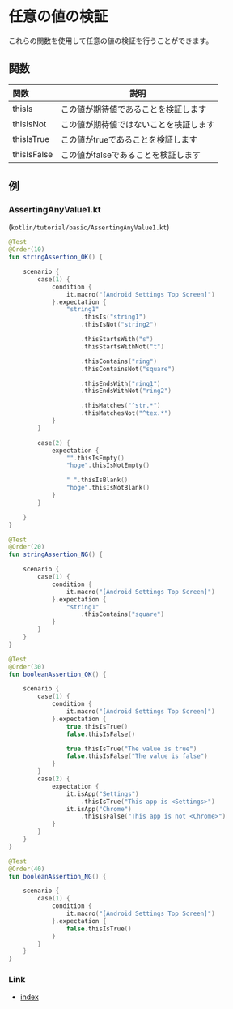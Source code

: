 # 任意の値の検証

これらの関数を使用して任意の値の検証を行うことができます。

## 関数

| 関数          | 説明                   |
|:------------|----------------------|
| thisIs      | この値が期待値であることを検証します   |
| thisIsNot   | この値が期待値ではないことを検証します  |
| thisIsTrue  | この値がtrueであることを検証します  |
| thisIsFalse | この値がfalseであることを検証します |

## 例

### AssertingAnyValue1.kt

(`kotlin/tutorial/basic/AssertingAnyValue1.kt`)

```kotlin
@Test
@Order(10)
fun stringAssertion_OK() {

    scenario {
        case(1) {
            condition {
                it.macro("[Android Settings Top Screen]")
            }.expectation {
                "string1"
                    .thisIs("string1")
                    .thisIsNot("string2")

                    .thisStartsWith("s")
                    .thisStartsWithNot("t")

                    .thisContains("ring")
                    .thisContainsNot("square")

                    .thisEndsWith("ring1")
                    .thisEndsWithNot("ring2")

                    .thisMatches("^str.*")
                    .thisMatchesNot("^tex.*")
            }
        }

        case(2) {
            expectation {
                "".thisIsEmpty()
                "hoge".thisIsNotEmpty()

                " ".thisIsBlank()
                "hoge".thisIsNotBlank()
            }
        }

    }
}

@Test
@Order(20)
fun stringAssertion_NG() {

    scenario {
        case(1) {
            condition {
                it.macro("[Android Settings Top Screen]")
            }.expectation {
                "string1"
                    .thisContains("square")
            }
        }
    }
}

@Test
@Order(30)
fun booleanAssertion_OK() {

    scenario {
        case(1) {
            condition {
                it.macro("[Android Settings Top Screen]")
            }.expectation {
                true.thisIsTrue()
                false.thisIsFalse()

                true.thisIsTrue("The value is true")
                false.thisIsFalse("The value is false")
            }
        }
        case(2) {
            expectation {
                it.isApp("Settings")
                    .thisIsTrue("This app is <Settings>")
                it.isApp("Chrome")
                    .thisIsFalse("This app is not <Chrome>")
            }
        }
    }
}

@Test
@Order(40)
fun booleanAssertion_NG() {

    scenario {
        case(1) {
            condition {
                it.macro("[Android Settings Top Screen]")
            }.expectation {
                false.thisIsTrue()
            }
        }
    }
}
```

### Link

- [index](../../../index_ja.md)

